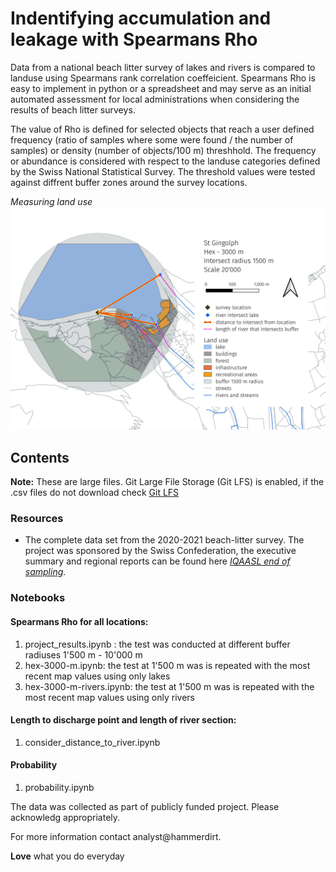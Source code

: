 # Indentifying accumulation and leakage with Spearmans Rho

Data from a national beach litter survey of lakes and rivers is compared to landuse using Spearmans rank correlation coeffeicient. Spearmans Rho is easy to implement in python or a spreadsheet and may serve as an initial automated assessment for local administrations when considering the results of beach litter surveys.

The value of Rho is defined for selected objects that reach a user defined frequency (ratio of samples where some were found / the number of samples) or density (number of objects/100 m) threshhold. The frequency or abundance is considered with respect to the landuse categories defined by the Swiss National Statistical Survey. The threshold values were tested against diffrent buffer zones around the survey locations.

_Measuring land use_
![distance to intersection](https://github.com/hammerdirt-analyst/landuse/blob/main/resources/images/stream_length_buffer_land_use.jpeg)

## Contents

__Note:__ These are large files. Git Large File Storage (Git LFS) is enabled, if the .csv files do not download check [Git LFS](https://git-lfs.com/)

### Resources

* The complete data set from the 2020-2021 beach-litter survey. The project was sponsored by the Swiss Confederation, the executive summary and regional reports can be found here [_IQAASL end of sampling_](https://hammerdirt-analyst.github.io/IQAASL-End-0f-Sampling-2021/titlepage.html).

### Notebooks


#### Spearmans Rho for all locations:

1. project_results.ipynb : the test was conducted at different buffer radiuses 1'500 m - 10'000 m
2. hex-3000-m.ipynb: the test at 1'500 m was is repeated with the most recent map values using only lakes
3. hex-3000-m-rivers.ipynb: the test at 1'500 m was is repeated with the most recent map values using only rivers

#### Length to discharge point and length of river section:

1. consider_distance_to_river.ipynb

#### Probability

1. probability.ipynb

The data was collected as part of publicly funded project. Please acknowledg appropriately.

For more information contact analyst@hammerdirt.

__Love__ what you do everyday


 
